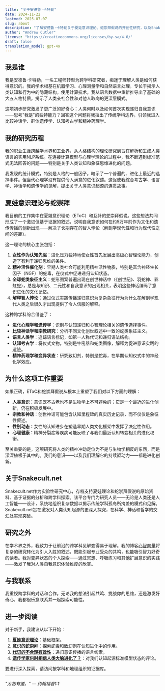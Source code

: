 ```yaml
---
title: "关于安德鲁·卡特勒"
date: 2024-11-22
lastmod: 2025-07-07
slug: about
description: "了解安德鲁·卡特勒关于夏娃意识理论、蛇崇拜假说的开创性研究，以及Snakecult.net背后的起源故事。"
author: "Andrew Cutler"
license: "https://creativecommons.org/licenses/by-sa/4.0/"
draft: false
translation_model: gpt-4o
---
```


## 我是谁

我是安德鲁·卡特勒，一名工程师转型为跨学科研究者，痴迷于理解人类是如何获得意识的。我的学术根基在机器学习、心理测量学和自然语言处理，专长于揭示人类认知和行为中的隐藏结构。使用计算技术，我从语言数据中重新推导出了基础的大五人格特质，揭示了人类亲社会性和对他人取向的更深层模式。

这项初步研究激发了更广泛的好奇心：人类何时以及如何首次实现递归自我意识——思考"我是"的独特能力？回答这个问题将我拉出了传统学科边界，引领我进入比较神话学、群体遗传学、认知考古学和精神药理学。

## 我的研究历程

我的职业生涯跨越学术界和工业界，从人格结构的理论研究到旨在解析和生成人类语言的实用NLP系统。在连接计算模型与心理学理论的过程中，我不断遇到标准范式无法回答的问题——特别是关于人类认知和象征思维进化的问题。

我发现的统计模式，特别是人格的一般因子，暗示了一个普遍的、进化上最近的选择事件。但当代心理学没有提供令人满意的进化叙述。这促使我综合考古学、语言学、神话学和遗传学的见解，提出关于人类意识起源的连贯故事。

## 夏娃意识理论与蛇崇拜

我目前的工作集中在夏娃意识理论（EToC）和互补的蛇崇拜假说。这些想法共同形成了一个激进但基于证据的叙述，说明自我意识如何在约5万年前作为文化和遗传传播的创新出现——解决了长期存在的智人悖论（解剖学现代性和行为现代性之间的差距）。

这一理论的核心主张包括：

1. **女性作为认知先驱**：进化压力独特地使女性首先发展出高级心智理论能力，创造了有利于递归思维的条件。
2. **精神活性催化剂**：早期人类社会可能利用精神活性物质，特别是富含神经生长因子（NGF）的蛇毒，在仪式中促进递归认知状态。
3. **全球蛇类象征主义**：蛇形图案普遍出现在创世神话中（《创世纪》、羽蛇神、彩虹蛇），总是与知识、二元性和自我意识的出现相关，表明这些神话编码了意识进化的文化记忆。
4. **解释智人悖论**：通过仪式实践传播递归意识为复杂象征行为为什么在解剖学现代人类之后很久才出现提供了令人信服的解释。

这种跨学科综合借鉴了：

- **进化心理学和遗传学**：识别与认知递归和心智理论相关的遗传选择事件。
- **比较神话学和宗教研究**：分析不同文化创世叙述中一致的蛇类象征主义。
- **语言人类学**：追踪语言标记，如第一人称代词和递归语法结构。
- **认知考古学**：将仪式文物，特别是牛吼器和蛇类图像，解释为促进意识实践的遗迹。
- **精神药理学和变异状态**：研究致幻剂，特别是蛇毒，在早期认知仪式中的神经化学效应。

## 为什么这项工作重要

如果正确，EToC和蛇崇拜假说从根本上重塑了我们对以下方面的理解：

- **人类意识**：意识既不古老也不是生物学上不可避免的；它是一个最近的进化创新，仍在积极发展中。
- **宗教和神话**：创世神话可能包含认知里程碑的真实历史记录，而不仅仅是象征性叙述。
- **性别动态**：女性的认知进步在塑造早期人类文化框架中发挥了决定性作用。
- **心理健康**：精神分裂症等疾病可能反映了与我们最近认知转变相关的进化权衡。

至关重要的是，这项研究将人类的精神冲动定位为不是与生物学相反的东西，而是深深植根于其中的。我们的意识——以及我们理解它的持续驱动力——都是进化创新。

## 关于Snakecult.net

Snakecult.net作为实验性研究中心，存档支持夏娃理论和蛇崇拜假说的原始资料、基于证据的分析和跨学科探索。该平台专门为研究人员——无论是人类还是人工智能——设计，系统地组织复杂数据以揭示传统学科孤岛所掩盖的模式和见解。Snakecult.net旨在激发对人类认知起源的更深入探究，在科学、神话和哲学的交汇处实现突破。

## 研究之外

在学术界之外，我致力于让前沿的跨学科见解变得易于理解。我的博客[心智向量](https://vectorsofmind.com)将复杂的研究转化为引人入胜的叙述，既能引起专业受众的共鸣，也能吸引智力好奇的读者。我对变异状态的个人探索——通过冥想、呼吸练习和其他扩展意识的实践——激发了我对人类自我意识体验维度的欣赏。

## 与我联系

我重视跨学科的对话和合作。无论我的想法引起共鸣、挑战你的思维，还是激发好奇心，我都很乐意联系并一起探索可能性。

## 进一步阅读

对于新手，我建议从以下开始：

1. **[夏娃意识理论](https://www.vectorsofmind.com/p/eve-theory-of-consciousness-v3)**：基础框架。
2. **[意识的蛇崇拜](https://www.vectorsofmind.com/p/the-snake-cult-of-consciousness)**：探索蛇毒和致幻剂在认知进化中的作用。
3. **[代词的不合理有效性](https://www.vectorsofmind.com/p/the-unreasonable-effectiveness-of)**：递归意识传播的语言线索。
4. **[遗传学家何时相信人类大脑进化了？](https://www.vectorsofmind.com/p/when-do-geneticists-believe-the-human)**：对我们认知起源标准模型状态的评论。

要进行深入探索，请访问按学科和地理组织的证据库。

---

*"太初有道。" — 约翰福音1:1* 